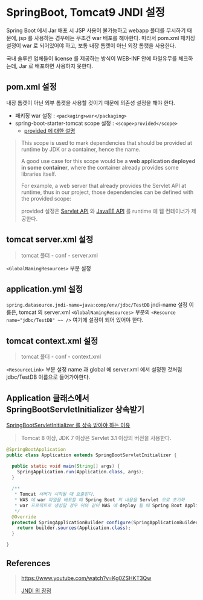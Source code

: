 # SpringBoot, Tomcat9 JNDI 설정

Spring Boot 에서 Jar 배포 시 JSP 사용이 불가능하고 webapp 폴더를 무시하기 때문에, jsp 를 사용하는 경우에는 무조건 war 배포를 해야한다. 따라서 pom.xml 패키징 설정이 war 로 되어있어야 하고,
보통 내장 톰캣이 아닌 외장 톰캣을 사용한다.

국내 솔루션 업체들이 license 를 제공하는 방식이 WEB-INF 안에 파일유무를 체크하는데, Jar 로 배포하면 사용하지 못한다.

## pom.xml 설정

내장 톰캣이 아닌 외부 톰캣을 사용할 것이기 때문에 의존성 설정을 해야 한다.

- 패키징 war 설정 : `<packaging>war</packaging>`
- spring-boot-starter-tomcat scope 설정 : `<scope>provided</scope>`
  - [provided 에 대한 설명](https://www.baeldung.com/maven-dependency-scopes#2-provided)

> This scope is used to mark dependencies that should be provided at runtime by JDK or a container, hence the name.
>
> A good use case for this scope would be a __web application deployed in some container__, where the container already provides some libraries itself.
>
> For example, a web server that already provides the Servlet API at runtime, thus in our project, those dependencies can be defined with the provided scope:
>
> provided 설정은 [Servlet API](https://tomcat.apache.org/tomcat-5.5-doc/servletapi/) 와 [JavaEE API](https://docs.oracle.com/javaee/7/api/toc.htm) 를 runtime 에 웹 컨테이너가 제공한다.

## tomcat server.xml 설정

> tomcat 폴더 - conf - server.xml

`<GlobalNamingResources>` 부분 설정

## application.yml 설정

`spring.datasource.jndi-name=java:comp/env/jdbc/TestDB` jndi-name 설정 이름은, tomcat 의 server.xml `<GlobalNamingResources>` 부분의 `<Resource name="jdbc/TestDB" ~~ />` 여기에 설정이 되어 있어야 한다.

## tomcat context.xml 설정

> tomcat 폴더 - conf - context.xml

`<ResourceLink>` 부분 설정 name 과 global 에 server.xml 에서 설정한 것처럼 jdbc/TestDB 이름으로 들어가야한다.

## Application 클래스에서 SpringBootServletInitializer 상속받기

[SpringBootServletInitializer 를 상속 받아야 하는 이유](https://github.com/BAEKJungHo/TIL/blob/master/Spring/SpringBootServletInitializer%20%EB%A5%BC%20%EC%83%81%EC%86%8D%20%EB%B0%9B%EC%95%84%EC%95%BC%20%ED%95%98%EB%8A%94%20%EC%9D%B4%EC%9C%A0.md)

> Tomcat 8 이상, JDK 7 이상은 Servlet 3.1 이상의 버전을 사용한다.

```java
@SpringBootApplication
public class Application extends SpringBootServletInitializer {

  public static void main(String[] args) {
    SpringApplication.run(Application.class, args);
  }
  
  /**
   * Tomcat 서버가 시작될 때 호출된다.
   * WAS 에 war 파일을 배포할 때 Spring Boot 의 내용을 Servlet 으로 초기화
   * war 프로젝트로 생성할 경우 위와 같이 WAS 에 deploy 될 때 Spring Boot Application 을 Servlet 으로 등록하여 서비스할 수 있게 해준다.
   */
  @Override
  protected SpringApplicationBuilder configure(SpringApplicationBuilder builder) {
    return builder.sources(Application.class);
  }

}
```

## References

> https://www.youtube.com/watch?v=Kg0ZSHKT3Qw
> 
> [JNDI 의 장점](https://ss-o.tistory.com/133)
